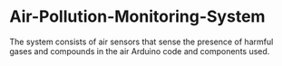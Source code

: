 # Air-Pollution-Monitoring-System
The system consists of air sensors that sense the presence of harmful gases and compounds in the air Arduino code and components used.
